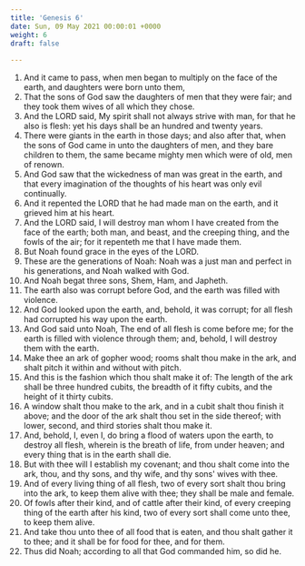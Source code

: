 ```yaml
---
title: 'Genesis 6'
date: Sun, 09 May 2021 00:00:01 +0000
weight: 6
draft: false
  
---
```


1. And it came to pass, when men began to multiply on the face of the earth, and daughters were born unto them,
2. That the sons of God saw the daughters of men that they were fair; and they took them wives of all which they chose.
3. And the LORD said, My spirit shall not always strive with man, for that he also is flesh: yet his days shall be an hundred and twenty years.
4. There were giants in the earth in those days; and also after that, when the sons of God came in unto the daughters of men, and they bare children to them, the same became mighty men which were of old, men of renown.
5. And God saw that the wickedness of man was great in the earth, and that every imagination of the thoughts of his heart was only evil continually.
6. And it repented the LORD that he had made man on the earth, and it grieved him at his heart.
7. And the LORD said, I will destroy man whom I have created from the face of the earth; both man, and beast, and the creeping thing, and the fowls of the air; for it repenteth me that I have made them.
8. But Noah found grace in the eyes of the LORD.
9. These are the generations of Noah: Noah was a just man and perfect in his generations, and Noah walked with God.
10. And Noah begat three sons, Shem, Ham, and Japheth.
11. The earth also was corrupt before God, and the earth was filled with violence.
12. And God looked upon the earth, and, behold, it was corrupt; for all flesh had corrupted his way upon the earth.
13. And God said unto Noah, The end of all flesh is come before me; for the earth is filled with violence through them; and, behold, I will destroy them with the earth.
14. Make thee an ark of gopher wood; rooms shalt thou make in the ark, and shalt pitch it within and without with pitch.
15. And this is the fashion which thou shalt make it of: The length of the ark shall be three hundred cubits, the breadth of it fifty cubits, and the height of it thirty cubits.
16. A window shalt thou make to the ark, and in a cubit shalt thou finish it above; and the door of the ark shalt thou set in the side thereof; with lower, second, and third stories shalt thou make it.
17. And, behold, I, even I, do bring a flood of waters upon the earth, to destroy all flesh, wherein is the breath of life, from under heaven; and every thing that is in the earth shall die.
18. But with thee will I establish my covenant; and thou shalt come into the ark, thou, and thy sons, and thy wife, and thy sons' wives with thee.
19. And of every living thing of all flesh, two of every sort shalt thou bring into the ark, to keep them alive with thee; they shall be male and female.
20. Of fowls after their kind, and of cattle after their kind, of every creeping thing of the earth after his kind, two of every sort shall come unto thee, to keep them alive.
21. And take thou unto thee of all food that is eaten, and thou shalt gather it to thee; and it shall be for food for thee, and for them.
22. Thus did Noah; according to all that God commanded him, so did he.
